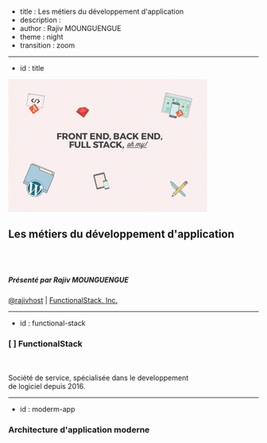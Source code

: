 ﻿- title : Les métiers du développement d'application
- description : 
- author : Rajiv MOUNGUENGUE
- theme : night
- transition : zoom

***************************************************************************************************
- id : title
  
<img src="images/front-end-vs-back-end.png" style="width:400px" />

## Les métiers du développement d'application

<br/><br/>
##### Présenté par Rajiv MOUNGUENGUE

[@rajivhost](https://twitter.com/rajivhost) | [FunctionalStack, Inc.](https://fsharping.com)

***************************************************************************************************
- id : functional-stack
  
### [ ] FunctionalStack
<br/><br/>
Société de service, spécialisée dans le developpement <br/>de logiciel depuis 2016.

***************************************************************************************************
- id : moderm-app

### Architecture d'application moderne